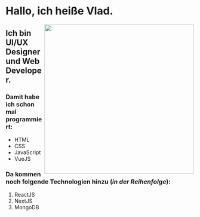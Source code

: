 # Hallo, ich heiße Vlad.

<img style="float: right;" src="https://ahseeit.com//king-include/uploads/2021/01/thumb_121580783_2758540964419894_7818718809690386174_n-9221053907.jpg" width="400" align="right">

## Ich bin UI/UX Designer und Web Developer.

### Damit habe ich schon mal programmiert:

- HTML
- CSS
- JavaScript
- VueJS

### Da kommen noch folgende Technologien hinzu (_in der Reihenfolge_):

1. ReactJS
2. NextJS
3. MongoDB

